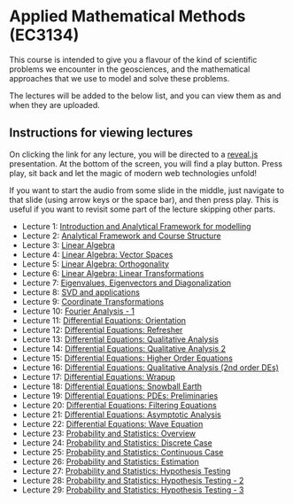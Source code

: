 # Applied Mathematical Methods (EC3134)

This course is intended to give you a flavour of the kind
of scientific problems we encounter in the geosciences,
and the mathematical approaches that we use to model and
solve these problems.

The lectures will be added to the below list, and you can
view them as and when they are uploaded.

## Instructions for viewing lectures

On clicking the link for any lecture, you will be directed
to a [reveal.js](https://revealjs.com/) presentation. At the
bottom of the screen, you will find a play button. Press play,
sit back and let the magic of modern web technologies unfold!

If you want to start the audio from some slide in the middle,
just navigate to that slide (using arrow keys or the space bar),
and then press play. This is useful if you want to revisit some
part of the lecture skipping other parts.

* Lecture 1: [Introduction and Analytical Framework for
  modelling](./slides/lecture1/index.html)
* Lecture 2: [Analytical Framework and Course Structure](./slides/lecture2/index.html)
* Lecture 3: [Linear Algebra](./slides/lecture3/index.html)
* Lecture 4: [Linear Algebra: Vector Spaces](./slides/lecture4/index.html)
* Lecture 5: [Linear Algebra: Orthogonality](./slides/lecture5/index.html)
* Lecture 6: [Linear Algebra: Linear Transformations](./slides/lecture6/index.html)
* Lecture 7: [Eigenvalues, Eigenvectors and Diagonalization](.//slides/lecture7/index.html)
* Lecture 8: [SVD and applications](./slides/lecture8/index.html)
* Lecture 9: [Coordinate Transformations](./slides/lecture9/index.html)
* Lecture 10: [Fourier Analysis - 1](./slides/lecture10/index.html)
* Lecture 11: [Differential Equations: Orientation](./slides/lecture11/index.html)
* Lecture 12: [Differential Equations: Refresher](./slides/lecture12/index.html)
* Lecture 13: [Differential Equations: Qualitative Analysis](./slides/lecture13/index.html)
* Lecture 14: [Differential Equations: Qualitative Analysis 2](./slides/lecture14/index.html)
* Lecture 15: [Differential Equations: Higher Order Equations](./slides/lecture15/index.html)
* Lecture 16: [Differential Equations: Qualitative Analysis (2nd order DEs)](./slides/lecture16/index.html)
* Lecture 17: [Differential Equations: Wrapup](./slides/lecture17/index.html)
* Lecture 18: [Differential Equations: Snowball Earth](./slides/lecture18/index.html)
* Lecture 19: [Differential Equations: PDEs: Preliminaries](./slides/lecture19/index.html)
* Lecture 20: [Differential Equations: Filtering Equations](./slides/lecture20/index.html)
* Lecture 21: [Differential Equations: Asymptotic Analysis](./slides/lecture21/index.html)
* Lecture 22: [Differential Equations: Wave Equation](./slides/lecture22/index.html)
* Lecture 23: [Probability and Statistics: Overview](./slides/lecture23/index.html)
* Lecture 24: [Probability and Statistics: Discrete Case](./slides/lecture24/index.html)
* Lecture 25: [Probability and Statistics: Continuous Case](./slides/lecture25/index.html)
* Lecture 26: [Probability and Statistics: Estimation](./slides/lecture26/index.html)
* Lecture 27: [Probability and Statistics: Hypothesis Testing](./slides/lecture27/index.html)
* Lecture 28: [Probability and Statistics: Hypothesis Testing - 2](./slides/lecture28/index.html)
* Lecture 29: [Probability and Statistics: Hypothesis Testing - 3](./slides/lecture29/index.html)
